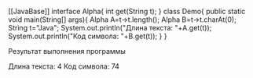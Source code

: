 [[JavaBase]]
interface Alpha{
	int get(String t);
}
class Demo{
	public static void main(String[] args){
		Alpha A=t->t.length();
		Alpha B=t->t.charAt(0);
		String t="Java";
		System.out.println("Длина текста: "+A.get(t));
		System.out.println("Код символа: "+B.get(t));
	}
}

Результат выполнения программы

Длина текста: 4
Код символа: 74
